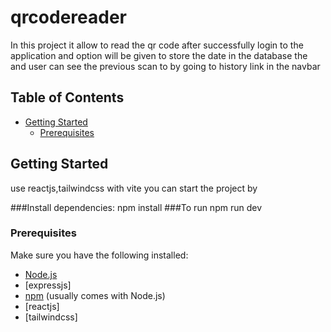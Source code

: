 # qrcodereader

In this project it allow to read the qr code after successfully login to the application and option will be given to store the date in the database the and user can see the previous scan to by going to history link in the navbar

## Table of Contents

- [Getting Started](#getting-started)
  - [Prerequisites](#prerequisites)

## Getting Started

use reactjs,tailwindcss with vite you can start the project by 

###Install dependencies:
npm install
###To run
npm run dev

### Prerequisites

Make sure you have the following installed:

- [Node.js](https://nodejs.org/)
- [expressjs]
- [npm](https://www.npmjs.com/) (usually comes with Node.js)
- [reactjs]
- [tailwindcss]

